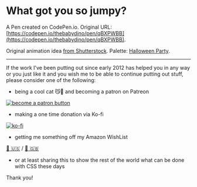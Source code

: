 # What got you so jumpy?

A Pen created on CodePen.io. Original URL: [https://codepen.io/thebabydino/pen/qBXPWBB](https://codepen.io/thebabydino/pen/qBXPWBB).

Original animation idea [from Shutterstock](https://www.shutterstock.com/video/clip-1061561104-abstract-background-3d-cube-split-itself-infinitely). Palette: [Halloween Party](https://www.colourlovers.com/palette/3915530/Halloween_Party).

---

If the work I've been putting out since early 2012 has helped you in any way or you just like it and you wish me to be able to continue putting out stuff, please consider one of the following:

* being a cool cat 😼🎩 and becoming a patron on Patreon

[![become a patron button](https://assets.codepen.io/2017/btn_patreon.png)](https://www.patreon.com/anatudor)

* making a one time donation via Ko-fi

[![ko-fi](https://assets.codepen.io/2017/btn_kofi.svg)](https://ko-fi.com/anatudor)

* getting me something off my Amazon WishList 

[🎁 🇺🇸](https://www.amazon.com/gp/registry/wishlist/2Y3C4722GXH0I/) / [🎁 🇬🇧](https://www.amazon.co.uk/gp/registry/wishlist/2I25W7U0KADSR/)

* or at least sharing this to show the rest of the world what can be done with CSS these days

Thank you!